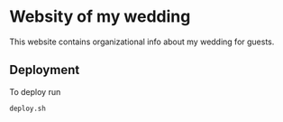 # Websity of my wedding

This website contains organizational info about my wedding for guests.

## Deployment
To deploy run
```
deploy.sh
```